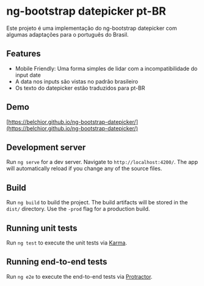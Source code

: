 # ng-bootstrap datepicker pt-BR

Este projeto é uma implementação do ng-bootstrap datepicker com algumas adaptações para o português do Brasil.

## Features
- Mobile Friendly: Uma forma simples de lidar com a incompatibilidade do input date
- A data nos inputs são vistas no padrão brasileiro
- Os texto do datepicker estão traduzidos para pt-BR

## Demo
[https://belchior.github.io/ng-bootstrap-datepicker/](https://belchior.github.io/ng-bootstrap-datepicker/)

## Development server

Run `ng serve` for a dev server. Navigate to `http://localhost:4200/`. The app will automatically reload if you change any of the source files.

## Build

Run `ng build` to build the project. The build artifacts will be stored in the `dist/` directory. Use the `-prod` flag for a production build.

## Running unit tests

Run `ng test` to execute the unit tests via [Karma](https://karma-runner.github.io).

## Running end-to-end tests

Run `ng e2e` to execute the end-to-end tests via [Protractor](http://www.protractortest.org/).
